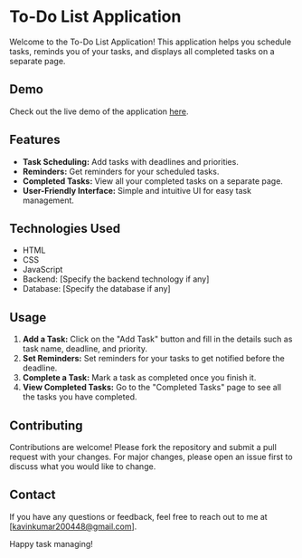 # To-Do List Application

Welcome to the To-Do List Application! This application helps you schedule tasks, reminds you of your tasks, and displays all completed tasks on a separate page.

## Demo

Check out the live demo of the application [here](https://to-do-kk.netlify.app/).

## Features

- **Task Scheduling:** Add tasks with deadlines and priorities.
- **Reminders:** Get reminders for your scheduled tasks.
- **Completed Tasks:** View all your completed tasks on a separate page.
- **User-Friendly Interface:** Simple and intuitive UI for easy task management.

## Technologies Used

- HTML
- CSS
- JavaScript
- Backend: [Specify the backend technology if any]
- Database: [Specify the database if any]

## Usage

1. **Add a Task:** Click on the "Add Task" button and fill in the details such as task name, deadline, and priority.
2. **Set Reminders:** Set reminders for your tasks to get notified before the deadline.
3. **Complete a Task:** Mark a task as completed once you finish it.
4. **View Completed Tasks:** Go to the "Completed Tasks" page to see all the tasks you have completed.

## Contributing

Contributions are welcome! Please fork the repository and submit a pull request with your changes. For major changes, please open an issue first to discuss what you would like to change.


## Contact

If you have any questions or feedback, feel free to reach out to me at [kavinkumar200448@gmail.com].

Happy task managing!

